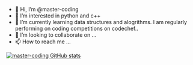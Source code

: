 - 👋 Hi, I’m @master-coding
- 👀 I’m interested in python and c++
- 🌱 I’m currently learning data structures and alogrithms.
I am regularly performing on coding competitions on codechef..
- 💞️ I’m looking to collaborate on ...
- 📫 How to reach me ...

<!---
master-coding/master-coding is a ✨ special ✨ repository because its `README.md` (this file) appears on your GitHub profile.
You can click the Preview link to take a look at your changes.
--->

[![master-coding GitHub stats](https://github-readme-stats.vercel.app/api?username=master-coding&count_private=true&include_all_commits=true)](https://github.com/anuraghazra/github-readme-stats)


